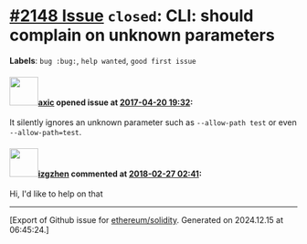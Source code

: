 # [\#2148 Issue](https://github.com/ethereum/solidity/issues/2148) `closed`: CLI: should complain on unknown parameters
**Labels**: `bug :bug:`, `help wanted`, `good first issue`


#### <img src="https://avatars.githubusercontent.com/u/20340?v=4" width="50">[axic](https://github.com/axic) opened issue at [2017-04-20 19:32](https://github.com/ethereum/solidity/issues/2148):

It silently ignores an unknown parameter such as `--allow-path test` or even `--allow-path=test`.

#### <img src="https://avatars.githubusercontent.com/u/7168454?u=49633ed13aba95b5a756819660bc2a911bbf553f&v=4" width="50">[izgzhen](https://github.com/izgzhen) commented at [2018-02-27 02:41](https://github.com/ethereum/solidity/issues/2148#issuecomment-368727401):

Hi, I'd like to help on that


-------------------------------------------------------------------------------



[Export of Github issue for [ethereum/solidity](https://github.com/ethereum/solidity). Generated on 2024.12.15 at 06:45:24.]
